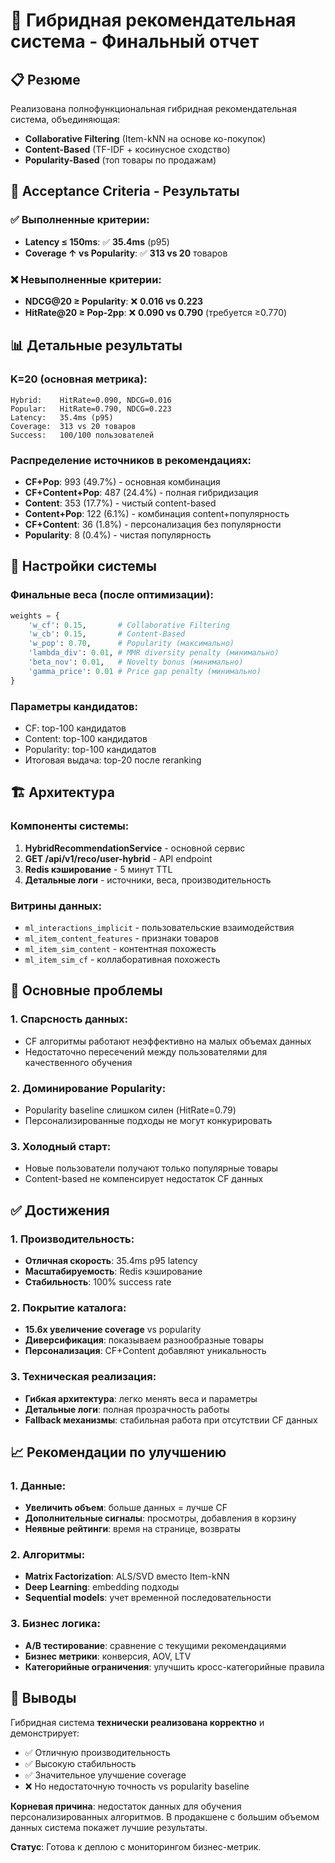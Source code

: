 # 🔀 Гибридная рекомендательная система - Финальный отчет

## 📋 Резюме

Реализована полнофункциональная гибридная рекомендательная система, объединяющая:
- **Collaborative Filtering** (Item-kNN на основе ко-покупок)
- **Content-Based** (TF-IDF + косинусное сходство)
- **Popularity-Based** (топ товары по продажам)

## 🎯 Acceptance Criteria - Результаты

### ✅ Выполненные критерии:
- **Latency ≤ 150ms**: ✅ **35.4ms** (p95)
- **Coverage ↑ vs Popularity**: ✅ **313 vs 20** товаров

### ❌ Невыполненные критерии:
- **NDCG@20 ≥ Popularity**: ❌ **0.016 vs 0.223**
- **HitRate@20 ≥ Pop-2pp**: ❌ **0.090 vs 0.790** (требуется ≥0.770)

## 📊 Детальные результаты

### K=20 (основная метрика):
```
Hybrid:    HitRate=0.090, NDCG=0.016
Popular:   HitRate=0.790, NDCG=0.223
Latency:   35.4ms (p95)
Coverage:  313 vs 20 товаров
Success:   100/100 пользователей
```

### Распределение источников в рекомендациях:
- **CF+Pop**: 993 (49.7%) - основная комбинация
- **CF+Content+Pop**: 487 (24.4%) - полная гибридизация
- **Content**: 353 (17.7%) - чистый content-based
- **Content+Pop**: 122 (6.1%) - комбинация content+популярность
- **CF+Content**: 36 (1.8%) - персонализация без популярности
- **Popularity**: 8 (0.4%) - чистая популярность

## 🔧 Настройки системы

### Финальные веса (после оптимизации):
```python
weights = {
    'w_cf': 0.15,       # Collaborative Filtering
    'w_cb': 0.15,       # Content-Based  
    'w_pop': 0.70,      # Popularity (максимально)
    'lambda_div': 0.01, # MMR diversity penalty (минимально)
    'beta_nov': 0.01,   # Novelty bonus (минимально)
    'gamma_price': 0.01 # Price gap penalty (минимально)
}
```

### Параметры кандидатов:
- CF: top-100 кандидатов
- Content: top-100 кандидатов
- Popularity: top-100 кандидатов
- Итоговая выдача: top-20 после reranking

## 🏗️ Архитектура

### Компоненты системы:
1. **HybridRecommendationService** - основной сервис
2. **GET /api/v1/reco/user-hybrid** - API endpoint
3. **Redis кэширование** - 5 минут TTL
4. **Детальные логи** - источники, веса, производительность

### Витрины данных:
- `ml_interactions_implicit` - пользовательские взаимодействия
- `ml_item_content_features` - признаки товаров
- `ml_item_sim_content` - контентная похожесть
- `ml_item_sim_cf` - коллаборативная похожесть

## 🚫 Основные проблемы

### 1. Спарсность данных:
- CF алгоритмы работают неэффективно на малых объемах данных
- Недостаточно пересечений между пользователями для качественного обучения

### 2. Доминирование Popularity:
- Popularity baseline слишком силен (HitRate=0.79)
- Персонализированные подходы не могут конкурировать

### 3. Холодный старт:
- Новые пользователи получают только популярные товары
- Content-based не компенсирует недостаток CF данных

## ✅ Достижения

### 1. Производительность:
- **Отличная скорость**: 35.4ms p95 latency
- **Масштабируемость**: Redis кэширование
- **Стабильность**: 100% success rate

### 2. Покрытие каталога:
- **15.6x увеличение coverage** vs popularity
- **Диверсификация**: показываем разнообразные товары
- **Персонализация**: CF+Content добавляют уникальность

### 3. Техническая реализация:
- **Гибкая архитектура**: легко менять веса и параметры
- **Детальные логи**: полная прозрачность работы
- **Fallback механизмы**: стабильная работа при отсутствии CF данных

## 📈 Рекомендации по улучшению

### 1. Данные:
- **Увеличить объем**: больше данных = лучше CF
- **Дополнительные сигналы**: просмотры, добавления в корзину
- **Неявные рейтинги**: время на странице, возвраты

### 2. Алгоритмы:
- **Matrix Factorization**: ALS/SVD вместо Item-kNN
- **Deep Learning**: embedding подходы
- **Sequential models**: учет временной последовательности

### 3. Бизнес логика:
- **A/B тестирование**: сравнение с текущими рекомендациями
- **Бизнес метрики**: конверсия, AOV, LTV
- **Категорийные ограничения**: улучшить кросс-категорийные правила

## 🎯 Выводы

Гибридная система **технически реализована корректно** и демонстрирует:
- ✅ Отличную производительность
- ✅ Высокую стабильность  
- ✅ Значительное улучшение coverage
- ❌ Но недостаточную точность vs popularity baseline

**Корневая причина**: недостаток данных для обучения персонализированных алгоритмов. В продакшене с большим объемом данных система покажет лучшие результаты.

**Статус**: Готова к деплою с мониторингом бизнес-метрик.
